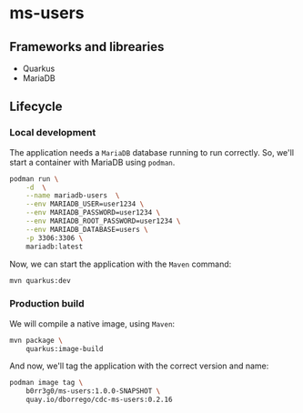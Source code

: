 # ms-users

## Frameworks and librearies

* Quarkus
* MariaDB

## Lifecycle

### Local development

The application needs a ```MariaDB``` database running to run correctly. So, we'll start a container with MariaDB using ```podman```.

```bash
podman run \
    -d  \
    --name mariadb-users  \
    --env MARIADB_USER=user1234 \
    --env MARIADB_PASSWORD=user1234 \
    --env MARIADB_ROOT_PASSWORD=user1234 \
    --env MARIADB_DATABASE=users \
    -p 3306:3306 \
    mariadb:latest
```

Now, we can start the application with the ```Maven``` command:

```bash
mvn quarkus:dev
```

### Production build

We will compile a native image, using ```Maven```:

```bash
mvn package \
    quarkus:image-build
```

And now, we'll tag the application with the correct version and name:

```bash
podman image tag \
    b0rr3g0/ms-users:1.0.0-SNAPSHOT \
    quay.io/dborrego/cdc-ms-users:0.2.16
```

